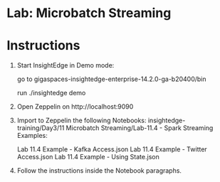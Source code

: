 # Lab: Microbatch Streaming

# Instructions

1. Start InsightEdge in Demo mode:

    go to gigaspaces-insightedge-enterprise-14.2.0-ga-b20400/bin

    run ./insightedge demo

2. Open Zeppelin on http://localhost:9090

3. Import to Zeppelin the following Notebooks: insightedge-training/Day3/11 Microbatch Streaming/Lab-11.4 - Spark Streaming Examples:

    Lab 11.4 Example - Kafka Access.json
    Lab 11.4 Example - Twitter Access.json
    Lab 11.4 Example - Using State.json
    
4. Follow the instructions inside the Notebook paragraphs.

